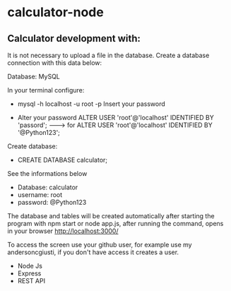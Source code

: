 # calculator-node

## Calculator development with:

It is not necessary to upload a file in the database.
Create a database connection with this data below:

Database: MySQL

In your terminal configure:

- mysql -h localhost -u root -p 
Insert your password

- Alter your password
ALTER USER 'root'@'localhost' IDENTIFIED BY 'passord'; ---> for ALTER USER 'root'@'localhost' IDENTIFIED BY '@Python123';

Create database:

- CREATE DATABASE calculator;

See the informations below
- Database: calculator
- username: root
- password: @Python123

The database and tables will be created automatically after starting the program with npm start or node app.js, after running the command, opens in your browser [http://localhost:3000/](http://localhost:3000/)

To access the screen use your github user, for example use my andersoncgiusti, if you don't have access it creates a user.

- Node Js
- Express
- REST API 
